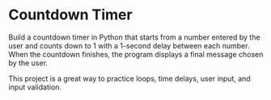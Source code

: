 # Countdown Timer

Build a countdown timer in Python that starts from a number entered by the user and 
counts down to 1 with a 1-second delay between each number. When the countdown finishes, 
the program displays a final message chosen by the user.

This project is a great way to practice loops, time delays, user input, and input validation.